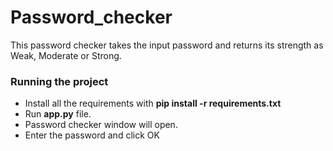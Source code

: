 # Password_checker

This password checker takes the input password and returns
its strength as Weak, Moderate or Strong.

### Running the project
- Install all the requirements with **pip install -r requirements.txt**
- Run **app.py** file.
- Password checker window will open.
- Enter the password and click OK
